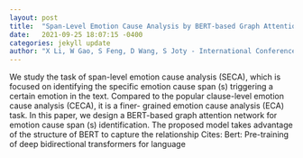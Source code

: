 ```yaml
---
layout: post
title:  "Span-Level Emotion Cause Analysis by BERT-based Graph Attention Network"
date:   2021-09-25 18:07:15 -0400
categories: jekyll update
author: "X Li, W Gao, S Feng, D Wang, S Joty - International Conference on Information and , 2021"
---
```

We study the task of span-level emotion cause analysis (SECA), which is focused on identifying the specific emotion cause span (s) triggering a certain emotion in the text. Compared to the popular clause-level emotion cause analysis (CECA), it is a finer- grained emotion cause analysis (ECA) task. In this paper, we design a BERT-based graph attention network for emotion cause span (s) identification. The proposed model takes advantage of the structure of BERT to capture the relationship Cites: Bert: Pre-training of deep bidirectional transformers for language